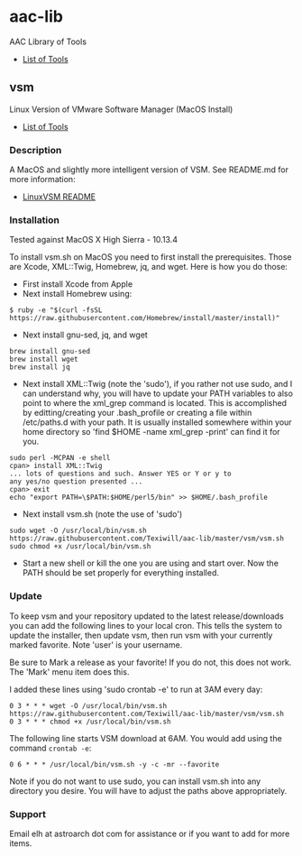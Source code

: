 # aac-lib
AAC Library of Tools

- <a href=https://github.com/Texiwill/aac-lib/tree/master/>List of Tools</a>

## vsm
Linux Version of VMware Software Manager (MacOS Install)
- <a href=https://github.com/Texiwill/aac-lib/tree/master/>List of Tools</a>

### Description
A MacOS and slightly more intelligent version of VSM. See README.md for more information:
- <a href=https://github.com/Texiwill/aac-lib/tree/master/vsm>LinuxVSM README</a>

### Installation
Tested against MacOS X High Sierra - 10.13.4

To install vsm.sh on MacOS you need to first install the prerequisites. 
Those are Xcode, XML::Twig, Homebrew, jq, and wget. Here is how you do those:

* First install Xcode from Apple
* Next install Homebrew using:
```
$ ruby -e "$(curl -fsSL https://raw.githubusercontent.com/Homebrew/install/master/install)"
```
* Next install gnu-sed, jq, and wget
```
brew install gnu-sed
brew install wget
brew install jq
```
* Next install XML::Twig (note the 'sudo'), if you rather not use sudo,
and I can understand why, you will have to update your PATH variables
to also point to where the xml_grep command is located. This is 
accomplished by editting/creating your .bash_profile or creating a file within /etc/paths.d with your path. It is usually installed somewhere 
within your home directory so 'find $HOME -name xml_grep -print' can 
find it for you.
```
sudo perl -MCPAN -e shell
cpan> install XML::Twig
... lots of questions and such. Answer YES or Y or y to
any yes/no question presented ...
cpan> exit
echo "export PATH=\$PATH:$HOME/perl5/bin" >> $HOME/.bash_profile
```
* Next install vsm.sh (note the use of 'sudo')
```
sudo wget -O /usr/local/bin/vsm.sh https://raw.githubusercontent.com/Texiwill/aac-lib/master/vsm/vsm.sh
sudo chmod +x /usr/local/bin/vsm.sh
```
* Start a new shell or kill the one you are using and start over. Now the PATH should be set properly for everything installed.

### Update
To keep vsm and your repository updated to the latest release/downloads
you can add the following lines to your local cron. This tells the
system to update the installer, then update vsm, then run vsm with your
currently marked favorite. Note 'user' is your username. 

Be sure to Mark a release as your favorite! If you do not, this does
not work. The 'Mark' menu item does this.

I added these lines using 'sudo crontab -e' to run at 3AM every day:
```
0 3 * * * wget -O /usr/local/bin/vsm.sh https://raw.githubusercontent.com/Texiwill/aac-lib/master/vsm/vsm.sh
0 3 * * * chmod +x /usr/local/bin/vsm.sh
```

The following line starts VSM download at 6AM. You would add using the
command `crontab -e`:
```
0 6 * * * /usr/local/bin/vsm.sh -y -c -mr --favorite
```

Note if you do not want to use sudo, you can install vsm.sh into
any directory you desire. You will have to adjust the paths above
appropriately.

### Support
Email elh at astroarch dot com for assistance or if you want to add
for more items.

